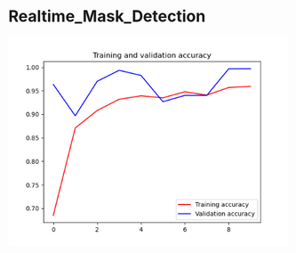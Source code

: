 # Realtime_Mask_Detection

![alt text](https://github.com/tanmoy1999/Realtime_Mask_Detection/blob/master/Epochs.png)
